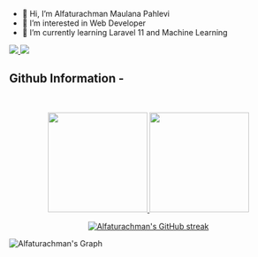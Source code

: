 - 👋 Hi, I’m Alfaturachman Maulana Pahlevi
- 👀 I’m interested in Web Developer
- 🌱 I’m currently learning Laravel 11 and Machine Learning

<p align="left">
 <a href="https://www.linkedin.com/in/alfaturachman-maulana-pahlevi-4981302b6/" target="_blank">
  <img src="https://img.shields.io/badge/LinkedIn-0077B5?style=for-the-badge&logo=linkedin&logoColor=white"/>
 </a>
 <a href="https://www.instagram.com/al.mavi" target="_blank">
  <img src="https://img.shields.io/badge/Instagram-fe4164?style=for-the-badge&logo=instagram&logoColor=white"/>
 </a> 
<br />

## Github Information -
<br/>

<p align="center">
<a href="https://github.com/Alfaturachman">
  <img height="180em" src="https://github-readme-stats-eight-theta.vercel.app/api?username=Alfaturachman&show_icons=true&theme=algolia&include_all_commits=true&count_private=true"/>
  <img height="180em" src="https://github-readme-stats-eight-theta.vercel.app/api/top-langs/?username=alfaturachman&layout=compact&langs_count=8&theme=algolia"/>
</a>
</p>

<p align="center">
  <a href="https://github.com/Alfaturachman">
    <img src="https://github-readme-streak-stats.herokuapp.com/?user=Alfaturachman&theme=radical&border=7F3FBF&background=0D1117" alt="Alfaturachman's GitHub streak"/>
  </a>
</p>

![Alfaturachman's Graph](https://github-readme-activity-graph.vercel.app/graph?username=Alfaturachman&custom_title=Alfaturachman's%20GitHub%20Activity%20Graph&bg_color=0D1117&color=7F3FBF&line=7F3FBF&point=7F3FBF&area_color=FFFFFF&title_color=FFFFFF&area=true)

<!---
Alfaturachman/Alfaturachman is a ✨ special ✨ repository because its `README.md` (this file) appears on your GitHub profile.
You can click the Preview link to take a look at your changes.
--->
